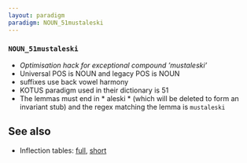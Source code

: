 ```yaml
---
layout: paradigm
paradigm: NOUN_51mustaleski
---
```

### ` NOUN_51mustaleski `

* _Optimisation hack for exceptional compound ’mustaleski’_
* Universal POS is NOUN and legacy POS is NOUN
* suffixes use back vowel harmony
* KOTUS paradigm used in their dictionary is 51
* The lemmas must end in * aleski * (which will be deleted to form an invariant stub) and the regex matching the lemma is ` mustaleski `

## See also

* Inflection tables: [full](gen/5/mustaleski.html), [short](gen/5/mustaleski_wikt.html)

